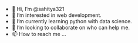 - 👋 Hi, I’m @sahitya321
- 👀 I’m interested in web development. 
- 🌱 I’m currently learning python with data science. 
- 💞️ I’m looking to collaborate on who can help me. 
- 📫 How to reach me ...

<!---
sahitya321/sahitya321 is a ✨ special ✨ repository because its `README.md` (this file) appears on your GitHub profile.
You can click the Preview link to take a look at your changes.
--->
